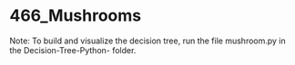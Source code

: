 # 466_Mushrooms  
Note: To build and visualize the decision tree, run the file mushroom.py in the Decision-Tree-Python- folder.
